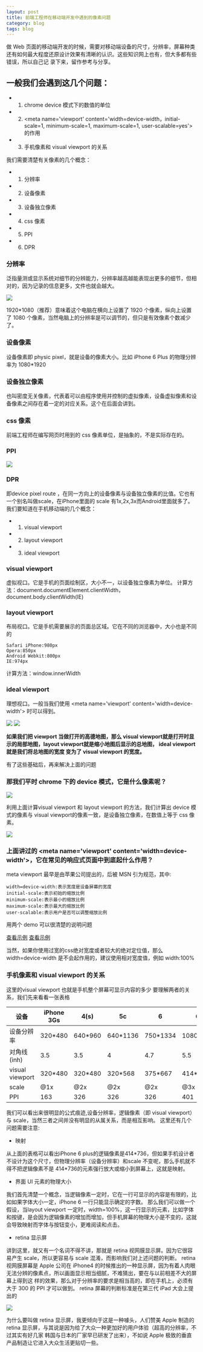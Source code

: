 ```yaml
---
layout: post
title: 前端工程师在移动端开发中遇到的像素问题
category: blog
tags: blog
---
```


做 Web 页面的移动端开发的时候，需要对移动端设备的尺寸，分辨率，屏幕种类还有如何最大程度还原设计效果有清晰的认识。这些知识网上也有，但大多都有些错误，所以自己记
录下来，留作参考与分享。

## 一般我们会遇到这几个问题：

* 1. chrome device 模式下的数值的单位
* 2. &lt;meta name='viewport' content='width=device-width，initial-scale=1, minimum-scale=1, maximum-scale=1, user-scalable=yes'> 的作用
* 3. 手机像素和 visual viewport 的关系

我们需要清楚有关像素的几个概念：

* 1. 分辨率
* 2. 设备像素
* 3. 设备独立像素
* 4. css 像素
* 5. PPI
* 6. DPR

### 分辨率

泛指量测或显示系统对细节的分辨能力，分辨率越高越能表现出更多的细节，但相对的，因为记录的信息更多，文件也就会越大。

![](http://121.42.215.169/blog_images/pixel.PNG)

1920\*1080（推荐）意味着这个电脑在横向上设置了 1920 个像素，纵向上设置了 1080 个像素，当然电脑上的分辨率是可以调节的，但只是有效像素个数减少了。

### 设备像素

设备像素即 physic pixel，就是设备的像素大小。比如 iPhone 6 Plus 的物理分辨率为 1080\*1920

### 设备独立像素

也叫密度无关像素，代表着可以由程序使用并控制的虚拟像素，设备虚拟像素和设备像素之间存在着一定的对应关系。这个在后面会讲到。

### css 像素

前端工程师在编写网页时用到的 css 像素单位，是抽象的，不是实际存在的。

### PPI

![](http://121.42.215.169/blog_images/ppi.png)

### DPR

即device pixel route ，在同一方向上的设备像素与设备独立像素的比值。它也有一个别名叫做scale，在iPhone里面的 scale 有1x,2x,3x而Android里面就多了。
我们要知道在手机移动端的几个概念：

* 1. visual viewport
* 2. layout viewport
* 3. ideal viewport

### visual viewport

虚拟视口。它是手机的页面绘制区，大小不一，以设备独立像素为单位。
计算方法：document.documentElement.clientWidth，document.body.clientWidth(IE)

### layout viewport

布局视口。它是手机需要展示的页面总区域。它在不同的浏览器中，大小也是不同的
   
    Safari iPhone:980px
    Opera:850px
    Android Webkit:800px
    IE:974px
计算方法：window.innerWidth

### ideal viewport

理想视口。一般当我们使用 &lt;meta name='viewport'  content='width=device-width'> 时可以得到。

![](http://121.42.215.169/blog_images/visualviewport.jpg) ![](http://121.42.215.169/blog_images/layoutviewport.jpg)

**如果我们把 viewport 当做打开的高德地图，那么 visual viewport就是打开时显示的局部地图，layout viewport就是缩小地图后显示的总地图， ideal viewport 就是我们将总地图的宽度
变为了 visual viewport 的宽度。**

有了这些基础后，再来解决上面的问题

### 那我们平时 chrome 下的 device 模式，它是什么像素呢？

![](http://121.42.215.169/blog_images/device.PNG)

利用上面计算visual viewport 和 layout viewport 的方法，我们计算出 device 模式的像素与 visual viewport的像素一致，是设备独立像素，在数值上等于 css 像素。

![](http://121.42.215.169/blog_images/test.PNG)

### 上面讲过的 &lt;meta name='viewport' content='width=device-width'>，它在常见的响应式页面中到底起什么作用？

meta viewport 最早是由苹果公司提出的，后被 MSN 引为规范，其中:

    width=device-width:表示宽度是设备屏幕的宽度
    initial-scale:表示初始的缩放比例
    minimum-scale:表示最小的缩放比例
    maximum-scale:表示最大的缩放比例
    user-scalable:表示用户是否可以调整缩放比例
    
用两个 demo 可以很清楚的说明问题

[查看示例](https://googlesamples.github.io/web-fundamentals/fundamentals/design-and-ui/responsive/vp-no.html) [查看示例](https://googlesamples.github.io/web-fundamentals/fundamentals/design-and-ui/responsive/vp.html)

当然，如果你使用过宽的css绝对宽度或者较大的绝对定位值，那么 width=device-width 是不会起作用的，建议使用相对宽度值，例如 width:100%

### 手机像素和 visual viewport 的关系

这里的visual viewport 也就是手机整个屏幕可显示内容的多少
要理解两者的关系，我们先来看看一张表格

| 设备 | iPhone 3Gs | 4(s) | 5c | 6 | 6+ |
| --- | --- | --- | --- | --- | --- |
| 设备分辨率 | 320\*480 | 640\*960 | 640\*1136 | 750\*1334 | 1080\*1920 |
| 对角线(inh) | 3.5 | 3.5 | 4 | 4.7 | 5.5 |
| visual viewport | 320\*480 | 320\*480 | 320\*568 | 375\*667 | 414\*736 |
| scale | @1x | @2x | @2x | @2x | @3x |
| PPI | 163 | 326 | 326 | 326 | 401 |

我们可以看出来很明显的公式痕迹,设备分辨率，逻辑像素（即 visual viewport）与 scale，当然三者之间并没有明显的从属关系，而是相互影响。
这里还有几个问题需要注意:

* 映射

从上面的表格可以看出iPhone 6 plus的逻辑像素是414\*736，但如果手机设计者不设计为这个尺寸，但物理分辨率（设备分辨率）和scale 不变呢，那么手机就不得不把逻辑像素不是
414\*736的元素强行放大或缩小到屏幕上，这就是映射。

* 界面 UI 元素的物理大小

我们首先清楚一个概念，当逻辑像素一定时，它在一行可显示的内容是有限的，比如如果字体大小一定，iPhone 6 一行只能显示确定的字数。
那么我们可以做一个假设，当layout viewport 一定时，width=100%，这一行显示的元素，比如字体和按键，是会因为逻辑像素的增加而增加，但手机屏幕的物理大小是不变的，这就
会导致映射而字体与按钮变小，更难阅读和点击。

* retina 显示屏

讲到这里，就又有一个名词不得不讲，那就是 retina 视网膜显示屏。因为它很容易产生 scale，所以更容易与 scale 混淆，而影响我们对上述问题的判断。
retina 视网膜屏幕是 Apple 公司在 iPhone4 的时候推出的一种显示屏，因为有着人肉眼无法分辨的像素点，所以画面显示相当细腻，不难猜出，要在与以前相差不大的屏幕上得到这
样的效果，那么对于分辨率的要求是相当高的，即在手机上，必须有大于 300 的 PPI 才可以做到。
retina 屏幕的判断标准是在第三代 iPad 大会上提出的

![](http://121.42.215.169/blog_images/retina.jpg)

为什么要叫做 retina 显示屏，我更倾向于这是一种噱头，人们赞美 Apple 制造的 retina 显示屏，与其说是因为给了大众一种更加好的用户体验（超高的分辨率，不过其实有好几家
韩国与日本的厂家早已研发了出来），不如说 Apple 极致的垂直产品制造让它进入大众生活更贴切一些。 
